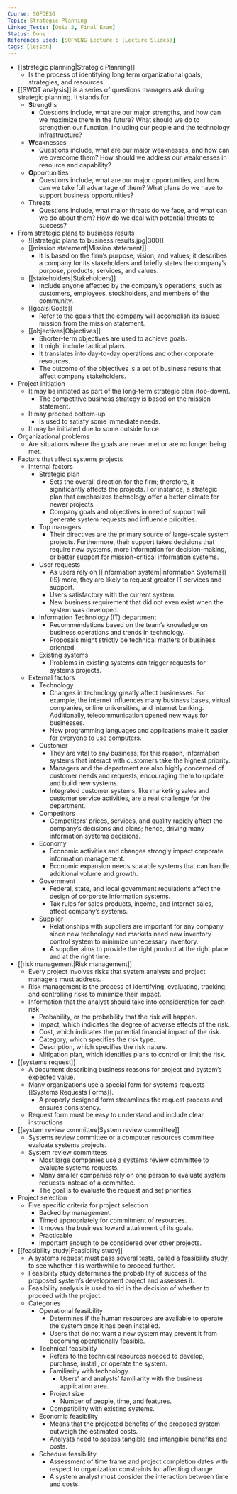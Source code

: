 ```yaml
---
Course: SOFDESG
Topic: Strategic Planning
Linked_Tests: [Quiz 2, Final Exam]
Status: Done
References used: [SOFWENG Lecture 5 (Lecture Slides)]
tags: [lesson]
---
```


- [[strategic planning|Strategic Planning]]
	- Is the process of identifying long term organizational goals, strategies, and resources.
- [[SWOT analysis]] is a series of questions managers ask during strategic planning. It stands for
	- **S**trengths
		- Questions include, what are our major strengths, and how can we maximize them in the future? What should we do to strengthen our function, including our people and the technology infrastructure?
	- **W**eaknesses
		- Questions include, what are our major weaknesses, and how can we overcome them? How should we address our weaknesses in resource and capability?
	- **O**pportunities
		- Questions include, what are our major opportunities, and how can we take full advantage of them? What plans do we have to support business opportunities?
	- **T**hreats
		- Questions include, what major threats do we face, and what can we do about them? How do we deal with potential threats to success?
- From strategic plans to business results
	- ![[strategic plans to business results.jpg|300]]
	- [[mission statement|Mission statement]]
		- It is based on the firm’s purpose, vision, and values; it describes a company for its stakeholders and briefly states the company’s purpose, products, services, and values.
	- [[stakeholders|Stakeholders]]
		- Include anyone affected by the company’s operations, such as customers, employees, stockholders, and members of the community.
	- [[goals|Goals]]
		- Refer to the goals that the company will accomplish its issued mission from the mission statement.
	- [[objectives|Objectives]]
		- Shorter-term objectives are used to achieve goals.
		- It might include tactical plans.
		- It translates into day-to-day operations and other corporate resources.
		- The outcome of the objectives is a set of business results that affect company stakeholders.
- Project initiation
	- It may be initiated as part of the long-term strategic plan (top-down).
		- The competitive business strategy is based on the mission statement.
	- It may proceed bottom-up.
		- Is used to satisfy some immediate needs.
	- It may be initiated due to some outside force.
- Organizational problems
	- Are situations where the goals are never met or are no longer being met.
- Factors that affect systems projects
	- Internal factors
		- Strategic plan
			- Sets the overall direction for the firm; therefore, it significantly affects the projects. For instance, a strategic plan that emphasizes technology offer a better climate for newer projects.
			- Company goals and objectives in need of support will generate system requests and influence priorities.
		- Top managers
			- Their directives are the primary source of large-scale system projects. Furthermore, their support takes decisions that require new systems, more information for decision-making, or better support for mission-critical information systems.
		- User requests
			- As users rely on [[information system|Information Systems]] (IS) more, they are likely to request greater IT services and support.
			- Users satisfactory with the current system.
			- New business requirement that did not even exist when the system was developed.
		- Information Technology (IT) department
			- Recommendations based on the team’s knowledge on business operations and trends in technology.
			- Proposals might strictly be technical matters or business oriented.
		- Existing systems
			- Problems in existing systems can trigger requests for systems projects.
	- External factors
		- Technology
			- Changes in technology greatly affect businesses. For example, the internet influences many business bases, virtual companies, online universities, and internet banking. Additionally, telecommunication opened new ways for businesses.
			- New programming languages and applications make it easier for everyone to use computers.
		- Customer
			- They are vital to any business; for this reason, information systems that interact with customers take the highest priority.
			- Managers and the department are also highly concerned of customer needs and requests, encouraging them to update and build new systems.
			- Integrated customer systems, like marketing sales and customer service activities, are a real challenge for the department.
		- Competitors
			- Competitors’ prices, services, and quality rapidly affect the company’s decisions and plans; hence, driving many information systems decisions.
		- Economy
			- Economic activities and changes strongly impact corporate information management.
			- Economic expansion needs scalable systems that can handle additional volume and growth.
		- Government
			- Federal, state, and local government regulations affect the design of corporate information systems.
			- Tax rules for sales products, income, and internet sales, affect company’s systems.
		- Supplier
			- Relationships with suppliers are important for any company since new technology and markets need new inventory control system to minimize unnecessary inventory.
			- A supplier aims to provide the right product at the right place and at the right time.
- [[risk management|Risk management]]
	- Every project involves risks that system analysts and project managers must address.
	- Risk management is the process of identifying, evaluating, tracking, and controlling risks to minimize their impact.
	- Information that the analyst should take into consideration for each risk
		- Probability, or the probability that the risk will happen.
		- Impact, which indicates the degree of adverse effects of the risk.
		- Cost, which indicates the potential financial impact of the risk.
		- Category, which specifies the risk type.
		- Description, which specifies the risk nature.
		- Mitigation plan, which identifies plans to control or limit the risk.
- [[systems request]]
	- A document describing business reasons for project and system’s expected value.
	- Many organizations use a special form for systems requests [[Systems Requests Forms]].
		- A properly designed form streamlines the request process and ensures consistency.
	- Request form must be easy to understand and include clear instructions
- [[system review committee|System review committee]]
	- Systems review committee or a computer resources committee evaluate systems projects.
	- System review committees
		- Most large companies use a systems review committee to evaluate systems requests.
		- Many smaller companies rely on one person to evaluate system requests instead of a committee.
		- The goal is to evaluate the request and set priorities.
- Project selection
	- Five specific criteria for project selection
		- Backed by management.
		- Timed appropriately for commitment of resources.
		- It moves the business toward attainment of its goals.
		- Practicable
		- Important enough to be considered over other projects.
- [[feasibility study|Feasibility study]]
	- A systems request must pass several tests, called a feasibility study, to see whether it is worthwhile to proceed further.
	- Feasibility study determines the probability of success of the proposed system’s development project and assesses it.
	- Feasibility analysis is used to aid in the decision of whether to proceed with the project.
	- Categories
		- Operational feasibility
			- Determines if the human resources are available to operate the system once it has been installed.
			- Users that do not want a new system may prevent it from becoming operationally feasible.
		- Technical feasibility
			- Refers to the technical resources needed to develop, purchase, install, or operate the system.
			- Familiarity with technology.
				- Users’ and analysts’ familiarity with the business application area.
			- Project size
				- Number of people, time, and features.
			- Compatibility with existing systems.
		- Economic feasibility
			- Means that the projected benefits of the proposed system outweigh the estimated costs.
			- Analysts need to assess tangible and intangible benefits and costs.
		- Schedule feasibility
			- Assessment of time frame and project completion dates with respect to organization constraints for affecting change.
			- A system analyst must consider the interaction between time and costs.
